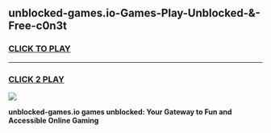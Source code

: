 
## unblocked-games.io-Games-Play-Unblocked-&-Free-c0n3t
<h3>
<a href="https://premium76.site?title=unblocked-games.io&ref=24A">CLICK TO PLAY</a></h3>
<hr>

<h3>
<a href="https://premium76.site?title=unblocked-games.io&ref=24A">CLICK 2 PLAY</a>
  
</h3>

<a href="https://premium76.site?title=unblocked-games.io&ref=24A"><img src="https://clearcache.store/games.png"></a>


**unblocked-games.io games unblocked: Your Gateway to Fun and Accessible Online Gaming**
